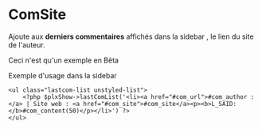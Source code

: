 # ComSite
Ajoute aux **derniers commentaires** affichés dans la sidebar , le lien du site de l'auteur.

Ceci n'est qu'un exemple en Bêta 

Exemple d'usage dans la sidebar 
```
<ul class="lastcom-list unstyled-list">
	<?php $plxShow->lastComList('<li><a href="#com_url">#com_author :</a> | Site web : <a href="#com_site">#com_site</a><p><b>L_SAID: </b>#com_content(50)</p></li>') ?>
</ul>
    
```
